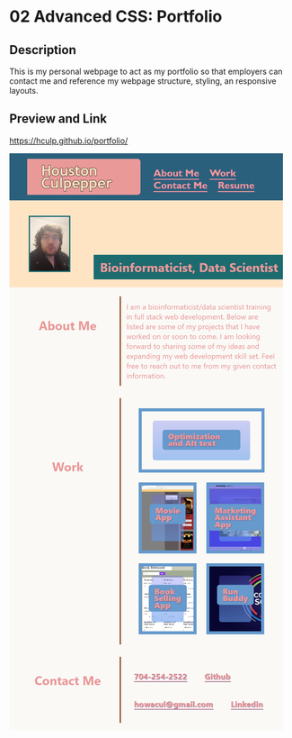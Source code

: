 # 02 Advanced CSS: Portfolio

## Description

This is my personal webpage to act as my portfolio so that employers can contact me and reference
my webpage structure, styling, an responsive layouts.

## Preview and Link

https://hculp.github.io/portfolio/

![Alt text](./assets/images/updated-2-portfoliopreview.png "site preview")
